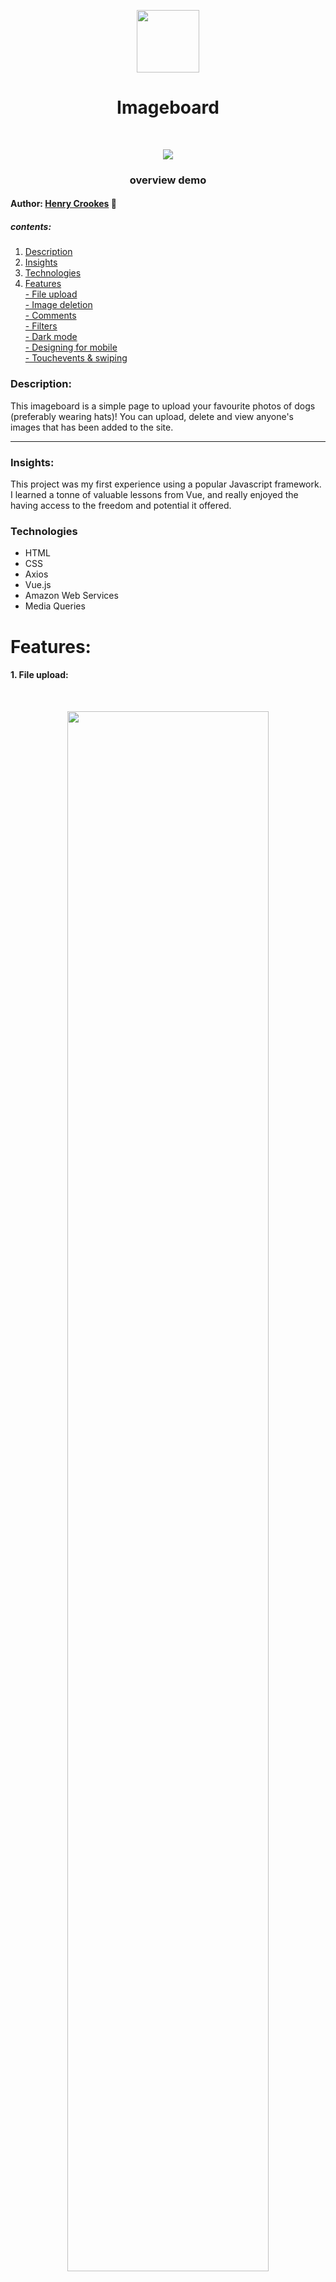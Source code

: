 <p align="center"><img  width="100"src="/public/stuff/dog_logo.png"/></p>

<h1 align="center"> Imageboard</h1>
<br>

<p align="center"><img src="/public/stuff/gifs/overview.gif"/></p>
<h3 align="center">overview demo</h3>

#### Author: [Henry Crookes](http:/github.com/hjec) :cowboy_hat_face:

##### contents:

1. [Description](#Description)
2. [Insights](#Insights)
3. [Technologies](#Technologies)
4. [Features](#Features)
   <br>[- File upload](#1)
   <br>[- Image deletion](#2)
   <br>[- Comments](#3)
   <br>[- Filters](#4)
   <br>[- Dark mode](#5)
   <br>[- Designing for mobile](#6)
   <br>[- Touchevents & swiping](#7)

### Description:

This imageboard is a simple page to upload your favourite photos of dogs (preferably wearing hats)! You can upload, delete and view anyone's images that has been added to the site.

---

### Insights:

This project was my first experience using a popular Javascript framework. I learned a tonne of valuable lessons from Vue, and really enjoyed the having access to the freedom and potential it offered.

### Technologies

-   HTML
-   CSS
-   Axios
-   Vue.js
-   Amazon Web Services
-   Media Queries

# Features:

#### 1. File upload: <a name="1"></a>

<br>

<p align="center"><img src="/public/stuff/gifs/upload.gif" width="80%"/></p>

Utilising Amazon Web services for file hosting, users can upload images with a maximum file size of 2.5mb's to the s3 bucket linked to this project, and then the site views are automatically updated to display the new image. All images are ordered from newest to oldest.

#### 2. Image deletion <a name="2"></a>

<br>
<p align="center"><img src="/public/stuff/gifs/deleted.gif" width="80%"/></p>

Users can delete an image from the database, along with it's comments. The modal window will then display the next most recent image, or oldest if there are no newer images.

#### 3. Comments <a name="3"></a>

<br>

<p align="center"><img src="/public/stuff/gifs/comment.gif" width="80%"/></p>

After selecting an image, a modal window will appear where users can leave a comment. If a user does not specify a username, the entry will be uploaded under "Anon".

#### 4. Filters <a name="4"></a>

<br>

<p align="center"><img src="/public/stuff/gifs/filters.gif" style="border-radius: 2px; box-shadow: 0px 0px 15px 11px rgba(0,0,0,0.12);" width="80%"/></p>

A fun option for users to change color filters based on the most popular Instagram&trade; filters. Utilising the power of Vue's data flow and the Vue object methods, I targeted the image elements and affected their class based on the selected option. Selecting the "DISCO-MODE" option also enabled a short mp3 clip of my personal remixed version of Room 5's "Make Luv". An undeniable party anthem ;)

#### 5. Dark mode <a name="5"></a>

<br>

<p align="center"><img src="/public/stuff/gifs/darkmode.gif" style="border-radius: 2px; box-shadow: 0px 0px 15px 11px rgba(0,0,0,0.12);" width="80%"/></p>

With the power of CSS variables, I designed two complimentary styles for the website. Toggling the switch triggers an event listener set during the Vue component mount, which then targets the document element setting the appropriate "theme". Users can choose between a light and a dark mode, which both contain different header text.

---

Triggering the dark mode switch also sets a value into local storage, allowing the site to remember the theme that the user chose while they were visiting the site. This was achieved quite simply inside the same method:

```
const currentTheme = localStorage.getItem("theme")
    ? localStorage.getItem("theme")
    : null;
if (currentTheme) {
    document.documentElement.setAttribute(
        "data-theme",
        currentTheme
    );
}
```

#### 6. Designing for mobile <a name="6"></a>

<br>

<p align="center"><img src="/public/stuff/gifs/mediaqueries.gif" width="80%"/></p>

One of the challenges I set for myself was designing for various breakpoints and especially mobile. Writing stylesheets with multiple media-queries can quickly build in complexity and get quite messy, but it was a fun exercise in organisation and really building a deeper understanding of css grids and flex layouts. Everything on this site was built with vanilla css. No libraries or pre-processors were involved.

#### 7. Touchevents & swiping <a name="7"></a>

<br>

<p align="center"><img src="/public/stuff/gifs/swipe.gif" height="35%"/></p>

Another simple but important feature I was excited to implement was mobile touch events and detecting screen-swiping. Playing with coordinates and event handling was definitely challenging at first, but I am quite happy with the outcome for my first attempt.

---

I really wanted the experience to feel intuitive. For this to work I had to keep in mind that if a user was dragging the cursor/finger in one direction, they should expect to see the next screen coming from the other direction. In other words, sliding to the right dictates that an image should appear from the left. I also had to prevent the user from being able to infinitely drag the modal window if there are no newer/older images.
